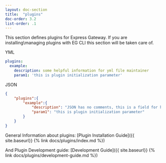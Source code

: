 ```yaml
---
layout: doc-section
title:  "plugins"
doc-order: 3.2
list-order: .1
---
```


This section defines plugins for Express Gateway.
If you are installing\managing plugins with EG CLI this section will be taken care of.

YML
```yml
plugins:
  example:
    description: some helpful information for yml file maintainer
    param1: 'this is plugin initialization parameter'
```

JSON
```json
{
    "plugins":{
        "example":{
            "description": "JSON has no comments, this is a field for helpful info",
            "param1": "this is plugin initialization parameter"
        }
    }
}
```
General Information about plugins:
[Plugin Installation Guide]({{ site.baseurl}} {% link docs/plugins/index.md %})

And Plugin Development guide:
[Development Guide]({{ site.baseurl}} {% link docs/plugins/development-guide.md %})